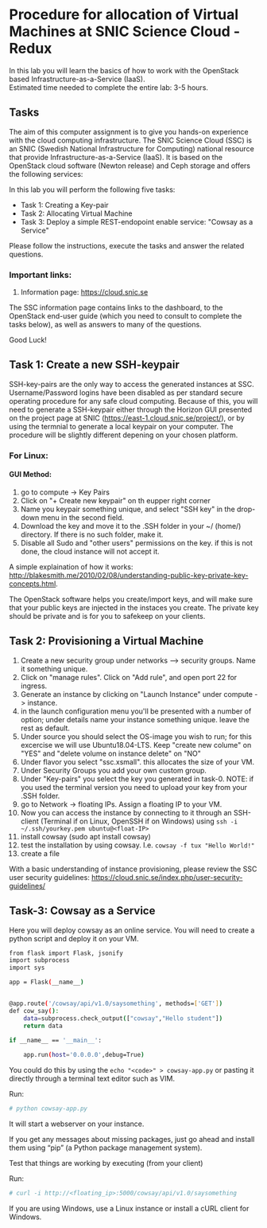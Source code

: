 # Procedure for allocation of Virtual Machines at SNIC Science Cloud - Redux 

In this lab you will learn the basics of how to work with the OpenStack based Infrastructure-as-a-Service (IaaS).  
Estimated time needed to complete the entire lab: 3-5 hours.

## Tasks

The aim of this computer assignment is to give you hands-on experience with the cloud computing infrastructure. The SNIC Science Cloud (SSC) is an SNIC (Swedish National Infrastructure for Computing) national resource that provide Infrastructure-as-a-Service (IaaS). It is based on the OpenStack cloud software (Newton release) and Ceph storage and offers the following services:


In this lab you will perform the following five tasks: 

* Task 1: Creating a Key-pair
* Task 2: Allocating  Virtual Machine
* Task 3: Deploy a simple REST-endopoint enable service: "Cowsay as a Service" 

Please follow the instructions, execute the tasks and answer the related questions. 

### Important links:  

1.	Information page: https://cloud.snic.se

The SSC information page contains links to the dashboard, to the OpenStack end-user guide (which you need to consult to complete the tasks below), as well as answers to many of the questions. 

Good Luck!

## Task 1: Create a new SSH-keypair
SSH-key-pairs are the only way to access the generated instances at SSC. Username/Password logins have been disabled as per standard secure operating procedure for any safe cloud computing. Because of this, you will need to generate a SSH-keypair either through the Horizon GUI presented on the project page at SNIC (https://east-1.cloud.snic.se/project/), or by using the termnial to generate a local keypair on your computer. The procedure will be slightly different depening on your chosen platform.

### For Linux:
#### GUI Method:
1. 	go to compute -> Key Pairs
2. 	Click on "+ Create new keypair" on th eupper right corner
3. 	Name you keypair something unique, and select "SSH key" in the drop-down menu in the second field.
4. 	Download the key and move it to the .SSH folder in your ~/ (home/) directory. If there is no such folder, make it.
5. 	Disable all Sudo and "other users" permissions on the key. if this is not done, the cloud instance will not accept it.

A simple explaination of how it works: http://blakesmith.me/2010/02/08/understanding-public-key-private-key-concepts.html. 

The OpenStack software helps you create/import keys, and will make sure that your public keys are injected in the instaces you create. The private key should be private and is for you to safekeep on your clients. 


## Task 2: Provisioning a Virtual Machine

1. 	Create a new security group under networks --> security groups. Name it something unique.
2. 	Click on "manage rules". Click on "Add rule", and open port 22 for ingress. 
3. 	Generate an instance by clicking on "Launch Instance" under compute -> instance.
4. 	in the launch configuration menu you'll be presented with a number of option; under details name your instance something unique. leave the rest as default.
5. 	Under source you should select the OS-image you wish to run; for this excercise we will use Ubuntu18.04-LTS. Keep "create new colume" on "YES" and "delete volume on instance delete" on "NO"
6. 	Under flavor you select "ssc.xsmall". this allocates the size of your VM.
7. 	Under Security Groups you add your own custom group.
8. 	Under "Key-pairs" you select the key you generated in task-0.
    NOTE: if you used the terminal version you need to upload your key from your .SSH folder.
9. 	go to Network -> floating IPs. Assign a floating IP to your VM.
10. Now you can access the instance by connecting to it through an SSH-client (Terminal if on Linux, OpenSSH if on Windows) using `ssh -i ~/.ssh/yourkey.pem ubuntu@<float-IP>`
11. install cowsay (sudo apt install cowsay)
12. test the installation by using cowsay. I.e. `cowsay -f tux "Hello World!"`
13. create a file

With a basic understanding of instance provisioning, please review the SSC user security guidelines: https://cloud.snic.se/index.php/user-security-guidelines/

## Task-3: Cowsay as a Service

Here you will deploy cowsay as an online service. You will need to create a python script and deploy it on your VM.

```bash
from flask import Flask, jsonify
import subprocess
import sys

app = Flask(__name__)


@app.route('/cowsay/api/v1.0/saysomething', methods=['GET'])
def cow_say():
    data=subprocess.check_output(["cowsay","Hello student"])
    return data

if __name__ == '__main__':
    
    app.run(host='0.0.0.0',debug=True)

```
You could do this by using the `echo "<code>" > cowsay-app.py` or pasting it directly through a terminal text editor such as VIM.

Run:

```bash
# python cowsay-app.py
```
It will start a webserver on your instance.

If you get any messages about missing packages, just go ahead and install them using “pip” (a Python package management system).

Test that things are working by executing (from your client)

Run: 
```bash
# curl -i http://<floating_ip>:5000/cowsay/api/v1.0/saysomething
```
If you are using Windows, use a Linux instance or install a cURL client for Windows.
